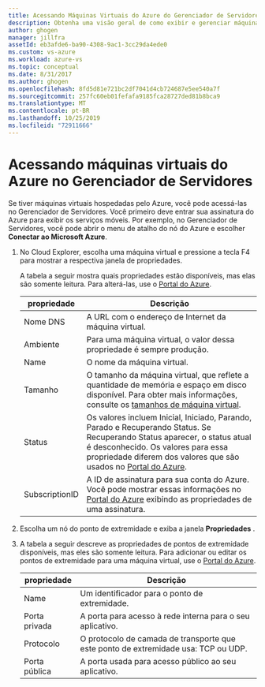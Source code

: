 ```yaml
---
title: Acessando Máquinas Virtuais do Azure do Gerenciador de Servidores | Microsoft Docs
description: Obtenha uma visão geral de como exibir e gerenciar máquinas virtuais (VMs) do Azure no Gerenciador de Servidores no Visual Studio.
author: ghogen
manager: jillfra
assetId: eb3afde6-ba90-4308-9ac1-3cc29da4ede0
ms.custom: vs-azure
ms.workload: azure-vs
ms.topic: conceptual
ms.date: 8/31/2017
ms.author: ghogen
ms.openlocfilehash: 8fd5d81e721bc2df7041d4cb724687e5ee540a7f
ms.sourcegitcommit: 257fc60eb01fefafa9185fca28727ded81b8bca9
ms.translationtype: MT
ms.contentlocale: pt-BR
ms.lasthandoff: 10/25/2019
ms.locfileid: "72911666"
---
```

# <a name="accessing-azure-virtual-machines-from-server-explorer"></a>Acessando máquinas virtuais do Azure no Gerenciador de Servidores

Se tiver máquinas virtuais hospedadas pelo Azure, você pode acessá-las no Gerenciador de Servidores. Você primeiro deve entrar sua assinatura do Azure para exibir os serviços móveis. Por exemplo, no Gerenciador de Servidores, você pode abrir o menu de atalho do nó do Azure e escolher **Conectar ao Microsoft Azure**.

1. No Cloud Explorer, escolha uma máquina virtual e pressione a tecla F4 para mostrar a respectiva janela de propriedades.

    A tabela a seguir mostra quais propriedades estão disponíveis, mas elas são somente leitura. Para alterá-las, use o [Portal do Azure](https://portal.azure.com).

   | propriedade | Descrição |
   | --- | --- |
   | Nome DNS |A URL com o endereço de Internet da máquina virtual. |
   | Ambiente |Para uma máquina virtual, o valor dessa propriedade é sempre produção. |
   | Name |O nome da máquina virtual. |
   | Tamanho |O tamanho da máquina virtual, que reflete a quantidade de memória e espaço em disco disponível. Para obter mais informações, consulte os [tamanhos de máquina virtual](/azure/cloud-services/cloud-services-sizes-specs). |
   | Status |Os valores incluem Inicial, Iniciado, Parando, Parado e Recuperando Status. Se Recuperando Status aparecer, o status atual é desconhecido. Os valores para essa propriedade diferem dos valores que são usados no [Portal do Azure](https://portal.azure.com). |
   | SubscriptionID |A ID de assinatura para sua conta do Azure. Você pode mostrar essas informações no [Portal do Azure](https://portal.azure.com) exibindo as propriedades de uma assinatura. |
2. Escolha um nó do ponto de extremidade e exiba a janela **Propriedades** .
3. A tabela a seguir descreve as propriedades de pontos de extremidade disponíveis, mas eles são somente leitura. Para adicionar ou editar os pontos de extremidade para uma máquina virtual, use o [Portal do Azure](https://portal.azure.com).

   | propriedade | Descrição |
   | --- | --- |
   | Name |Um identificador para o ponto de extremidade. |
   | Porta privada |A porta para acesso à rede interna para o seu aplicativo. |
   | Protocolo |O protocolo de camada de transporte que este ponto de extremidade usa: TCP ou UDP. |
   | Porta pública |A porta usada para acesso público ao seu aplicativo. |
